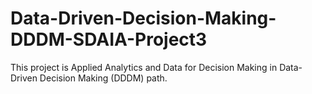 # Data-Driven-Decision-Making-DDDM-SDAIA-Project3
This project is  Applied Analytics and Data for Decision Making in Data-Driven Decision Making (DDDM) path.
